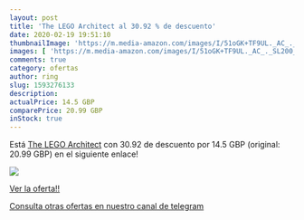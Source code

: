 ```yaml
---
layout: post
title: 'The LEGO Architect al 30.92 % de descuento'
date: 2020-02-19 19:51:10
thumbnailImage: 'https://m.media-amazon.com/images/I/51oGK+TF9UL._AC_._SL200_.jpg'
images: [ 'https://m.media-amazon.com/images/I/51oGK+TF9UL._AC_._SL200_.jpg' ]
comments: true
category: ofertas
author: ring
slug: 1593276133
description:
actualPrice: 14.5 GBP
comparePrice: 20.99 GBP
inStock: true
---
```


Está [The LEGO Architect](https://www.amazon.com/dp/1593276133/?tag=redken08-20) con 30.92 de descuento por 14.5 GBP (original: 20.99 GBP) en el siguiente enlace!

[![](https://m.media-amazon.com/images/I/51oGK+TF9UL._AC_._SL200_.jpg)](https://www.amazon.com/dp/1593276133/?tag=redken08-20)

[Ver la oferta!!](https://www.amazon.com/dp/1593276133/?tag=redken08-20)

[Consulta otras ofertas en nuestro canal de telegram](https://t.me/s/ofertas25)
